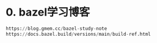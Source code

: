 # 0. bazel学习博客

```python
https://blog.gmem.cc/bazel-study-note
https://docs.bazel.build/versions/main/build-ref.html
```
